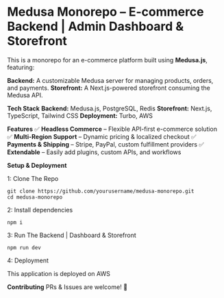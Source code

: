 # Medusa Monorepo – E-commerce Backend | Admin Dashboard & Storefront

This is a monorepo for an e-commerce platform built using **Medusa.js**, featuring:

**Backend:** A customizable Medusa server for managing products, orders, and payments.
**Storefront:** A Next.js-powered storefront consuming the Medusa API.

**Tech Stack**
**Backend:** Medusa.js, PostgreSQL, Redis
**Storefront:** Next.js, TypeScript, Tailwind CSS
**Deployment:** Turbo, AWS

**Features**
✅ **Headless Commerce** – Flexible API-first e-commerce solution
✅ **Multi-Region Support** – Dynamic pricing & localized checkout
✅ **Payments & Shipping** – Stripe, PayPal, custom fulfillment providers
✅ **Extendable** – Easily add plugins, custom APIs, and workflows


**Setup & Deployment**

1: Clone The Repo

```git clone https://github.com/yourusername/medusa-monorepo.git```  
```cd medusa-monorepo```

2: Install dependencies

```npm i```  

3: Run The Backend | Dashboard & Storefront

```npm run dev``` 

4: Deployment

This application is deployed on AWS

**Contributing**
PRs & Issues are welcome! 🚀



